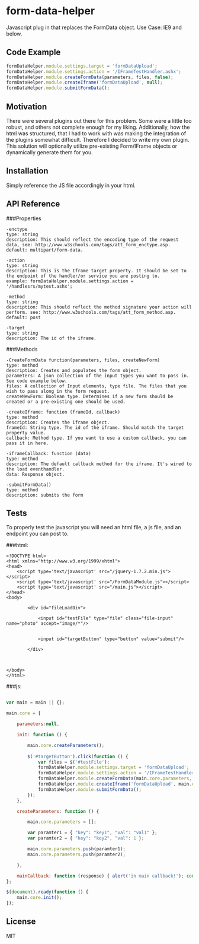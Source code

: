 # form-data-helper
Javascript plug in that replaces the FormData object. Use Case: IE9 and below. 

## Code Example

```js
formDataHelper.module.settings.target = 'formDataUpload';
formDataHelper.module.settings.action = '/IFrameTestHandler.ashx';
formDataHelper.module.createFormData(parameters, files, false);
formDataHelper.module.createIframe('formDataUpload', null);
formDataHelper.module.submitFormData();
```

## Motivation

There were several plugins out there for this problem. Some were a little too robust, and others not complete enough for my liking. 
Additionally, how the html was structured, that I had to work with was making the integration of the plugins somewhat difficult. 
Therefore I decided to write my own plugin. This solution will optionally utilize pre-existing Form/IFrame objects 
or dynamically generate them for you.

## Installation

Simply reference the JS file accordingly in your html.

## API Reference

###Properties

```
-enctype
type: string
description: This should reflect the encoding type of the request data, see: http://www.w3schools.com/tags/att_form_enctype.asp.
default: multipart/form-data.
```

```
-action
type: string
description: This is the Iframe target property. It should be set to the endpoint of the handler/or service you are posting to.
example: formDataHelper.module.settings.action = '/handlesrs/mytest.ashx';
```

```
-method
type: string
description: This should reflect the method signature your action will perform. see: http://www.w3schools.com/tags/att_form_method.asp.
default: post
```

```
-target
type: string
description: The id of the iframe.
```

###Methods

```
-CreateFormData function(parameters, files, createNewForm)
type: method
description: Creates and populates the form object.
parameters: A json collection of the input types you want to pass in. See code example below.
files: A collection of Input elements, type file. The files that you wish to pass along in the form request. 
createNewForm: Boolean type. Determines if a new form should be created or a pre-existing one should be used.
```

```
-createIframe: function (frameId, callback)
type: method
description: Creates the iframe object.
frameId: String type. The id of the iframe. Should match the target property value.
callback: Method type. If you want to use a custom callback, you can pass it in here.
```

```
-iframeCallback: function (data)
type: method
description: The default callback method for the iframe. It's wired to the load eventhandler.
data: Response object. 
```

```
-submitFormData()
type: method
description: submits the form
```

## Tests

To properly test the javascript you will need an html file, a js file, and an endpoint you can post to.

###html:

```
<!DOCTYPE html>
<html xmlns="http://www.w3.org/1999/xhtml">
<head>
    <script type='text/javascript' src="/jquery-1.7.2.min.js"></script>
    <script type='text/javascript' src="/FormDataModule.js"></script>    
    <script type='text/javascript' src="/main.js"></script>
</head>
<body>

		<div id="fileLoadDiv">
		
            <input id="testFile" type="file" class="file-input" name="photo" accept="image/*"/>

        
			<input id="targetButton" type="button" value="submit"/>

		</div>
  

 
</body>
</html>
```

###js:

```js

var main = main || {};

main.core = {

    parameters:null,

    init: function () {

        main.core.createParameters();
        
        $('#targetButton').click(function () {
            var files = $('#testFile');
            formDataHelper.module.settings.target = 'formDataUpload';
            formDataHelper.module.settings.action = '/IFrameTestHandler.ashx';
            formDataHelper.module.createFormData(main.core.parameters, files, false);
            formDataHelper.module.createIframe('formDataUpload', main.core.mainCallback);
            formDataHelper.module.submitFormData();
        });
    },

    createParameters: function () {

        main.core.parameters = [];

        var paramter1 = { "key": "key1", "val": "val1" };
        var paramter2 = { "key": "key2", "val": 1 };

        main.core.parameters.push(paramter1);
        main.core.parameters.push(paramter2);

    },

    mainCallback: function (response) { alert('in main callback!'); console.log(response);}
};

$(document).ready(function () {
    main.core.init();
});

```

## License

MIT

